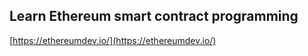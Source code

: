 ## Learn Ethereum smart contract programming
  
  [https://ethereumdev.io/](https://ethereumdev.io/)